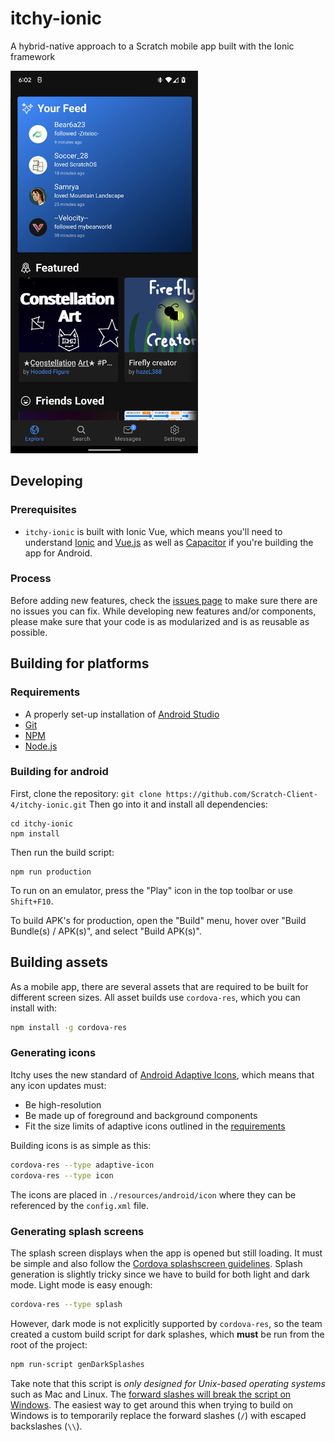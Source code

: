 # itchy-ionic

A hybrid-native approach to a Scratch mobile app built with the Ionic framework

<img src="docs/Screenshot_latest.png" alt="screenshot of Itchy" width="300px">

## Developing
### Prerequisites
- `itchy-ionic` is built with Ionic Vue, which means you'll need to understand [Ionic](https://ionicframework.com/docs/vue/overview) and [Vue.js](https://vuejs.org) as well as [Capacitor](https://capacitorjs.com/) if you're building the app for Android.  

### Process
Before adding new features, check the [issues page](https://github.com/scratch-client-4/itchy-ionic) to make sure there are no issues you can fix.  While developing new features and/or components, please make sure that your code is as modularized and is as reusable as possible.  

## Building for platforms
### Requirements
- A properly set-up installation of [Android Studio](https://developer.android.com/studio)
- [Git](https://git-scm.com/)
- [NPM](https://www.npmjs.com/)
- [Node.js](https://nodejs.org/)

### Building for android
First, clone the repository:
`git clone https://github.com/Scratch-Client-4/itchy-ionic.git`
Then go into it and install all dependencies:
```
cd itchy-ionic
npm install
```
Then run the build script:
```
npm run production
```
To run on an emulator, press the "Play" icon in the top toolbar or use `Shift+F10`.

To build APK's for production, open the "Build" menu, hover over "Build Bundle(s) / APK(s)", and select "Build APK(s)".

## Building assets
As a mobile app, there are several assets that are required to be built for  different screen sizes.  All asset builds use `cordova-res`, which you can install with:

```bash
npm install -g cordova-res
```

### Generating icons
Itchy uses the new standard of [Android Adaptive Icons](https://developer.android.com/guide/practices/ui_guidelines/icon_design_adaptive), which means that any icon updates must:

- Be high-resolution
- Be made up of foreground and background components
- Fit the size limits of adaptive icons outlined in the [requirements](https://developer.android.com/guide/practices/ui_guidelines/icon_design_adaptive)

Building icons is as simple as this:
```bash
cordova-res --type adaptive-icon
cordova-res --type icon
```

The icons are placed in `./resources/android/icon` where they can be referenced by the `config.xml` file.

### Generating splash screens
The splash screen displays when the app is opened but still loading.  It must be simple and also follow the [Cordova splashscreen guidelines](https://cordova.apache.org/docs/en/latest/reference/cordova-plugin-splashscreen/).  Splash generation is slightly tricky since we have to build for both light and dark mode.  Light mode is easy enough:

```bash
cordova-res --type splash
```

However, dark mode is not explicitly supported by `cordova-res`, so the team created a custom build script for dark splashes, which **must** be run from the root of the project:

```bash
npm run-script genDarkSplashes
```

Take note that this script is _only designed for Unix-based operating systems_ such as Mac and Linux.  The [forward slashes will break the script on Windows](https://www.howtogeek.com/181774/why-windows-uses-backslashes-and-everything-else-uses-forward-slashes/).  The easiest way to get around this when trying to build on Windows is to temporarily replace the forward slashes (`/`) with escaped backslashes (`\\`).
